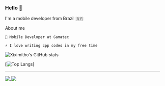 

<!--
**xiximitho/xiximitho** is a ✨ _special_ ✨ repository because its `README.md` (this file) appears on your GitHub profile.

Here are some ideas to get you started:

- 🔭 I’m currently working on ...
- 🌱 I’m currently learning ...
- 👯 I’m looking to collaborate on ...
- 🤔 I’m looking for help with ...
- 💬 Ask me about ...
- 📫 How to reach me: ...
- 😄 Pronouns: ...
- ⚡ Fun fact: ...
-->
### Hello 👋
I'm a mobile developer from Brazil 🇧🇷

About me

    💼 Mobile Developer at Gamatec

    ⚡ I love writing cpp codes in my free time


![Xiximitho's GitHub stats](https://github-readme-stats.vercel.app/api?username=xiximitho&show_icons=true)

[![Top Langs](https://github-readme-stats.vercel.app/api/top-langs/?username=xiximitho&hide=python)]
****

<a href="">
  <img align="center" src="https://github-readme-stats.vercel.app/api?username=xiximitho&show_icons=true" />
</a>
<a href="">
  <img align="center" src="https://github-readme-stats.vercel.app/api/top-langs/?username=xiximitho&hide=python" />
</a>

